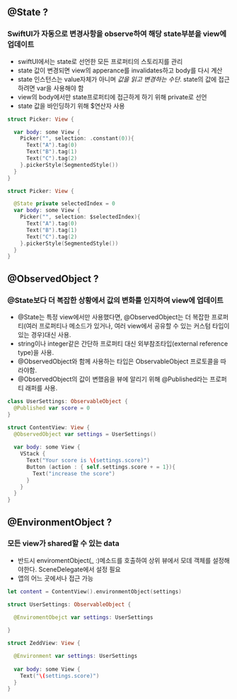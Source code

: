## @State ?
### SwiftUI가 자동으로 변경사항을 observe하여 해당 state부분을 view에 업데이트

* swiftUI에서는 state로 선언한 모든 프로퍼티의 스토리지를 관리
* state 값이 변경되면 view의 apperance를 invalidates하고 body를 다시 계산
* state 인스턴스는 value자체가 아니며 *값을 읽고 변경하는 수단*. state의 값에 접근하려면 var을 사용해야 함
* view의 body에서만 state프로퍼티에 접근하게 하기 위해 private로 선언
* state 값을 바인딩하기 위해 $연산자 사용

```swift
struct Picker: View {

  var body: some View {
    Picker("", selection: .constant(0)){
      Text("A").tag(0)
      Text("B").tag(1)
      Text("C").tag(2)
    }.pickerStyle(SegmentedStyle())
  }
}

struct Picker: View {

  @State private selectedIndex = 0
  var body: some View { 
    Picker("", selection: $selectedIndex){
      Text("A").tag(0)
      Text("B").tag(1)
      Text("C").tag(2)
    }.pickerStyle(SegmentedStyle())
  }
}
```

 
## @ObservedObject ? 
### @State보다 더 복잡한 상황에서 값의 변화를 인지하여 view에 업데이트

* @State는 특정 view에서만 사용했다면, @ObservedObject는 더 복잡한 프로퍼티(여러 프로퍼티나 메소드가 있거나, 여러 view에서 공유할 수 있는 커스텀 타입이 있는 경우)대신 사용. 
* string이나 integer같은 간단하 프로퍼티 대신 외부참조타입(external reference type)을 사용. 
* @ObservedObject와 함께 사용하는 타입은 ObservableObject 프로토콜을 따라야함. 
* @ObservedObject의 값이 변했음을 뷰에 알리기 위해 @Published라는 프로퍼티 래퍼를 사용. 

```swift
class UserSettings: ObservableObject {
  @Published var score = 0
}

struct ContentView: View {
  @ObservedObject var settings = UserSettings()
  
  var body: some View {
    VStack {
      Text("Your score is \(settings.score)")
      Button (action : { self.settings.score + = 1}){
        Text("increase the score")
      }
    }
  }
}
```

## @EnvironmentObject ?
### 모든 view가 shared할 수 있는 data

* 반드시 enviromentObject(_ :)메소드를 호출하여 상위 뷰에서 모데 객체를 설정해야한다. SceneDelegate에서 설정 필요
* 앱의 어느 곳에서나 접근 가능

```swift 
let content = ContentView().environmentObject(settings)

struct UserSettings: ObservableObject {

  @EnviromentObejct var settings: UserSettings
  
}

struct ZeddView: View {

  @Environment var settings: UserSettings
  
  var body: some View {
    Text("\(settings.score)")
  }
}

```






